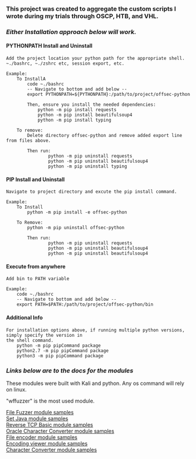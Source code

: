 ### **This project was created to aggregate the custom scripts I wrote during my trials through OSCP, HTB, and VHL.**

### _Either Installation approach below will work._

#### PYTHONPATH Install and Uninstall

    Add the project location your python path for the appropriate shell.
    ~./bashrc, ~./zshrc etc, session export, etc.

    Example:
        To InstallA
            code ~./bashrc
            -- Navigate to bottom and add below --
            export PYTHONPATH=${PYTHONPATH}:/path/to/project/offsec-python

            Then, ensure you install the needed dependencies:
                python -m pip install requests
                python -m pip install beautifulsoup4
                python -m pip install typing

        To remove:
            Delete directory offsec-python and remove added export line from files above.

            Then run:
                    python -m pip uninstall requests
                    python -m pip uninstall beautifulsoup4
                    python -m pip uninstall typing

#### PIP Install and Uninstall

    Navigate to project directory and excute the pip install command.

    Example:
        To Install
            python -m pip install -e offsec-python

        To Remove:
            python -m pip uninstall offsec-python

            Then run:
                    python -m pip uninstall requests
                    python -m pip uninstall beautifulsoup4
                    python -m pip uninstall beautifulsoup4

#### Execute from anywhere

    Add bin to PATH variable

    Example:
        code ~./bashrc
        -- Navigate to bottom and add below --
        export PATH=$PATH:/path/to/project/offsec-python/bin

#### Additional Info

    For installation options above, if running multiple python versions, simply specify the version in
    the shell command.
        python -m pip pipCommand package
        python2.7 -m pip pipCommand package
        python3 -m pip pipCommand package

### _Links below are to the docs for the modules_

These modules were built with Kali and python. Any os command will rely on linux.

"wffuzzer" is the most used module.

[File Fuzzer module samples](docs/wffuzzer.md)\
[Set Java module samples](docs/wsetjava.md)\
[Reverse TCP Basic module samples](docs/wrtcpb.md)\
[Oracle Character Converter module samples](docs/woraclecc.md)\
[File encoder module samples](docs/wfencoder.md)\
[Encoding viewer module samples](docs/weviewer.md)\
[Character Converter module samples](docs/wcharc.md)
